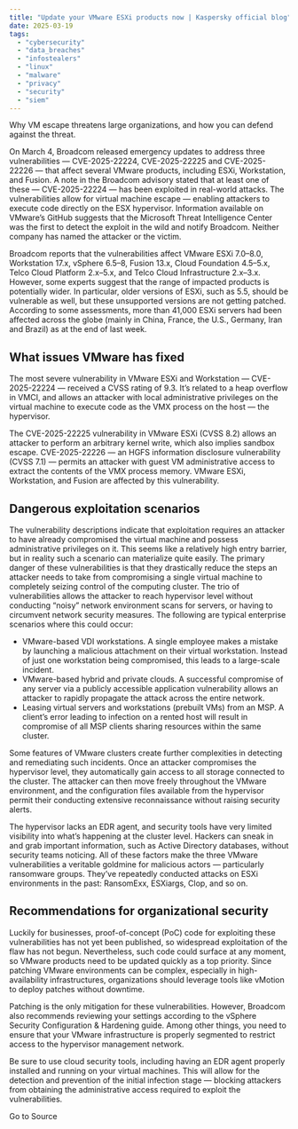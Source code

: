 ```yaml
---
title: "Update your VMware ESXi products now | Kaspersky official blog"
date: 2025-03-19
tags: 
  - "cybersecurity"
  - "data_breaches"
  - "infostealers"
  - "linux"
  - "malware"
  - "privacy"
  - "security"
  - "siem"
---
```


Why VM escape threatens large organizations, and how you can defend against the threat.

On March 4, Broadcom released emergency updates to address three vulnerabilities — CVE-2025-22224, CVE-2025-22225 and CVE-2025-22226 — that affect several VMware products, including ESXi, Workstation, and Fusion. A note in the Broadcom advisory stated that at least one of these — CVE-2025-22224 — has been exploited in real-world attacks. The vulnerabilities allow for virtual machine escape — enabling attackers to execute code directly on the ESX hypervisor. Information available on VMware’s GitHub suggests that the Microsoft Threat Intelligence Center was the first to detect the exploit in the wild and notify Broadcom. Neither company has named the attacker or the victim.

Broadcom reports that the vulnerabilities affect VMware ESXi 7.0–8.0, Workstation 17.x, vSphere 6.5–8, Fusion 13.x, Cloud Foundation 4.5–5.x, Telco Cloud Platform 2.x–5.x, and Telco Cloud Infrastructure 2.x–3.x. However, some experts suggest that the range of impacted products is potentially wider. In particular, older versions of ESXi, such as 5.5, should be vulnerable as well, but these unsupported versions are not getting patched. According to some assessments, more than 41,000 ESXi servers had been affected across the globe (mainly in China, France, the U.S., Germany, Iran and Brazil) as at the end of last week.

## What issues VMware has fixed

The most severe vulnerability in VMware ESXi and Workstation — CVE-2025-22224 — received a CVSS rating of 9.3. It’s related to a heap overflow in VMCI, and allows an attacker with local administrative privileges on the virtual machine to execute code as the VMX process on the host — the hypervisor.

The CVE-2025-22225 vulnerability in VMware ESXi (CVSS 8.2) allows an attacker to perform an arbitrary kernel write, which also implies sandbox escape. CVE-2025-22226 — an HGFS information disclosure vulnerability (CVSS 7.1) — permits an attacker with guest VM administrative access to extract the contents of the VMX process memory. VMware ESXi, Workstation, and Fusion are affected by this vulnerability.

## Dangerous exploitation scenarios

The vulnerability descriptions indicate that exploitation requires an attacker to have already compromised the virtual machine and possess administrative privileges on it. This seems like a relatively high entry barrier, but in reality such a scenario can materialize quite easily. The primary danger of these vulnerabilities is that they drastically reduce the steps an attacker needs to take from compromising a single virtual machine to completely seizing control of the computing cluster. The trio of vulnerabilities allows the attacker to reach hypervisor level without conducting “noisy” network environment scans for servers, or having to circumvent network security measures. The following are typical enterprise scenarios where this could occur:

- VMware-based VDI workstations. A single employee makes a mistake by launching a malicious attachment on their virtual workstation. Instead of just one workstation being compromised, this leads to a large-scale incident.
- VMware-based hybrid and private clouds. A successful compromise of any server via a publicly accessible application vulnerability allows an attacker to rapidly propagate the attack across the entire network.
- Leasing virtual servers and workstations (prebuilt VMs) from an MSP. A client’s error leading to infection on a rented host will result in compromise of all MSP clients sharing resources within the same cluster.

Some features of VMware clusters create further complexities in detecting and remediating such incidents. Once an attacker compromises the hypervisor level, they automatically gain access to all storage connected to the cluster. The attacker can then move freely throughout the VMware environment, and the configuration files available from the hypervisor permit their conducting extensive reconnaissance without raising security alerts.

The hypervisor lacks an EDR agent, and security tools have very limited visibility into what’s happening at the cluster level. Hackers can sneak in and grab important information, such as Active Directory databases, without security teams noticing. All of these factors make the three VMware vulnerabilities a veritable goldmine for malicious actors — particularly ransomware groups. They’ve repeatedly conducted attacks on ESXi environments in the past: RansomExx, ESXiargs, Clop, and so on.

## Recommendations for organizational security

Luckily for businesses, proof-of-concept (PoC) code for exploiting these vulnerabilities has not yet been published, so widespread exploitation of the flaw has not begun. Nevertheless, such code could surface at any moment, so VMware products need to be updated quickly as a top priority. Since patching VMware environments can be complex, especially in high-availability infrastructures, organizations should leverage tools like vMotion to deploy patches without downtime.

Patching is the only mitigation for these vulnerabilities. However, Broadcom also recommends reviewing your settings according to the vSphere Security Configuration & Hardening guide. Among other things, you need to ensure that your VMware infrastructure is properly segmented to restrict access to the hypervisor management network.

Be sure to use cloud security tools, including having an EDR agent properly installed and running on your virtual machines. This will allow for the detection and prevention of the initial infection stage — blocking attackers from obtaining the administrative access required to exploit the vulnerabilities.

Go to Source
